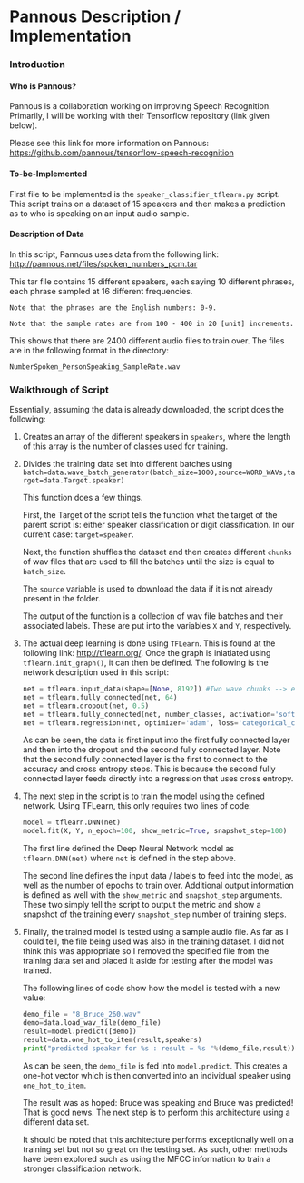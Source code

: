 Pannous Description / Implementation
====================================

### Introduction ###

#### Who is Pannous? ###

Pannous is a collaboration working on improving Speech Recognition. Primarily, I will be working with their Tensorflow repository (link given below).

Please see this link for more information on Pannous: https://github.com/pannous/tensorflow-speech-recognition

#### To-be-Implemented ####

First file to be implemented is the `speaker_classifier_tflearn.py` script. This script trains on a dataset of 15 speakers and then makes a prediction as to who is speaking on an input audio sample.

#### Description of Data ####

In this script, Pannous uses data from the following link: http://pannous.net/files/spoken_numbers_pcm.tar

This tar file contains 15 different speakers, each saying 10 different phrases, each phrase sampled at 16 different frequencies.

    Note that the phrases are the English numbers: 0-9.
    
    Note that the sample rates are from 100 - 400 in 20 [unit] increments.

This shows that there are 2400 different audio files to train over. The files are in the following format in the directory:

    NumberSpoken_PersonSpeaking_SampleRate.wav   

### Walkthrough of Script ###

Essentially, assuming the data is already downloaded, the script does the following:

1. Creates an array of the different speakers in `speakers`, where the length of this array is the number of classes used for training.

2. Divides the training data set into different batches using `batch=data.wave_batch_generator(batch_size=1000,source=WORD_WAVs,target=data.Target.speaker)`

    This function does a few things. 
    
    First, the Target of the script tells the function what the target of the parent script is: either speaker classification or digit classification. In our current case: `target=speaker`.
    
    Next, the function shuffles the dataset and then creates different `chunks` of wav files that are used to fill the batches until the size is equal to `batch_size`. 
    
    The `source` variable is used to download the data if it is not already present in the folder.
    
    The output of the function is a collection of wav file batches and their associated labels. These are put into the variables `X` and `Y`, respectively.

3. The actual deep learning is done using `TFLearn`. This is found at the following link: http://tflearn.org/. Once the graph is iniatiated using `tflearn.init_graph()`, it can then be defined. The following is the network description used in this script:

    ~~~python
    net = tflearn.input_data(shape=[None, 8192]) #Two wave chunks --> each wave at size 4096
    net = tflearn.fully_connected(net, 64)
    net = tflearn.dropout(net, 0.5)
    net = tflearn.fully_connected(net, number_classes, activation='softmax')
    net = tflearn.regression(net, optimizer='adam', loss='categorical_crossentropy')
    ~~~
    
    As can be seen, the data is first input into the first fully connected layer and then into the dropout and the second fully connected layer. Note that the second fully connected layer is the first to connect to the accuracy and cross entropy steps. This is because the second fully connected layer feeds directly into a regression that uses cross entropy.
    
4. The next step in the script is to train the model using the defined network. Using TFLearn, this only requires two lines of code:

    ~~~python
    model = tflearn.DNN(net)
    model.fit(X, Y, n_epoch=100, show_metric=True, snapshot_step=100)
    ~~~
    
    The first line defined the Deep Neural Network model as `tflearn.DNN(net)` where `net` is defined in the step above.
    
    The second line defines the input data / labels to feed into the model, as well as the number of epochs to train over. Additional output information is defined as well with the `show_metric` and `snapshot_step` arguments. These two simply tell the script to output the metric and show a snapshot of the training every `snapshot_step` number of training steps.
    
5. Finally, the trained model is tested using a sample audio file. As far as I could tell, the file being used was also in the training dataset. I did not think this was appropriate so I removed the specified file from the training data set and placed it aside for testing after the model was trained.

    The following lines of code show how the model is tested with a new value:
    
    ~~~python
    demo_file = "8_Bruce_260.wav"
    demo=data.load_wav_file(demo_file)
    result=model.predict([demo])
    result=data.one_hot_to_item(result,speakers)
    print("predicted speaker for %s : result = %s "%(demo_file,result))
    ~~~
    
    As can be seen, the `demo_file` is fed into `model.predict`. This creates a one-hot vector which is then converted into an individual speaker using `one_hot_to_item`. 
    
    The result was as hoped: Bruce was speaking and Bruce was predicted! That is good news. The next step is to perform this architecture using a different data set.

    It should be noted that this architecture performs exceptionally well on a training set but not so great on the testing set. As such, other methods have been explored such as using the MFCC information to train a stronger classification network.
